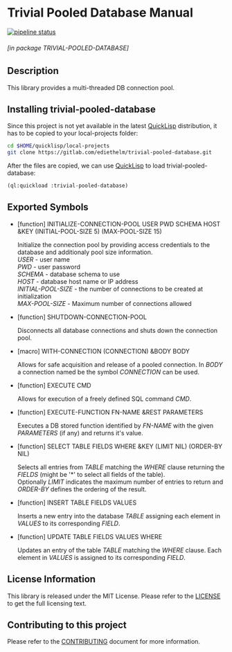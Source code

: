 # Trivial Pooled Database Manual

[![pipeline status](https://gitlab.com/ediethelm/trivial-pooled-database/badges/master/pipeline.svg)](https://gitlab.com/ediethelm/trivial-pooled-database/commits/master)

###### \[in package TRIVIAL-POOLED-DATABASE\]
## Description

This library provides a multi-threaded DB connection pool.


## Installing trivial-pooled-database

Since this project is not yet available in the latest [QuickLisp](https://www.quicklisp.org/beta/ "QuickLisp") distribution, it has to be copied to your local-projects folder:
```bash
cd $HOME/quicklisp/local-projects
git clone https://gitlab.com/ediethelm/trivial-pooled-database.git
```

After the files are copied, we can use [QuickLisp](https://www.quicklisp.org/beta/ "QuickLisp") to load trivial-pooled-database:
```lisp
(ql:quickload :trivial-pooled-database)
```


## Exported Symbols

- [function] INITIALIZE-CONNECTION-POOL USER PWD SCHEMA HOST &KEY (INITIAL-POOL-SIZE 5) (MAX-POOL-SIZE 15)

    Initialize the connection pool by providing access credentials to the database and additionaly pool size information.  
    *USER* - user name  
    *PWD* - user password  
    *SCHEMA* - database schema to use  
    *HOST* - database host name or IP address  
    *INITIAL-POOL-SIZE* - the number of connections to be created at initialization  
    *MAX-POOL-SIZE* - Maximum number of connections allowed

- [function] SHUTDOWN-CONNECTION-POOL

    Disconnects all database connections and shuts down the connection pool.

- [macro] WITH-CONNECTION (CONNECTION) &BODY BODY

    Allows for safe acquisition and release of a pooled connection. In *BODY* a connection named be the symbol *CONNECTION* can be used.

- [function] EXECUTE CMD

    Allows for execution of a freely defined SQL command *CMD*.

- [function] EXECUTE-FUNCTION FN-NAME &REST PARAMETERS

    Executes a DB stored function identified by *FN-NAME* with the given *PARAMETERS* (if any) and returns it's value.

- [function] SELECT TABLE FIELDS WHERE &KEY (LIMIT NIL) (ORDER-BY NIL)

    Selects all entries from *TABLE* matching the *WHERE* clause returning the *FIELDS* (might be '\*' to select all fields of the table).  
    Optionally *LIMIT* indicates the maximum number of entries to return and *ORDER-BY* defines the ordering of the result.

- [function] INSERT TABLE FIELDS VALUES

    Inserts a new entry into the database *TABLE* assigning each element in *VALUES* to its corresponding *FIELD*.

- [function] UPDATE TABLE FIELDS VALUES WHERE

    Updates an entry of the table *TABLE* matching the *WHERE* clause. Each element in *VALUES* is assigned to its corresponding *FIELD*.

## License Information

This library is released under the MIT License. Please refer to the [LICENSE](https://gitlab.com/ediethelm/trivial-pooled-database/blob/master/LICENSE "License") to get the full licensing text.

## Contributing to this project

Please refer to the [CONTRIBUTING](https://gitlab.com/ediethelm/trivial-pooled-database/blob/master/CONTRIBUTING.md "Contributing") document for more information.
